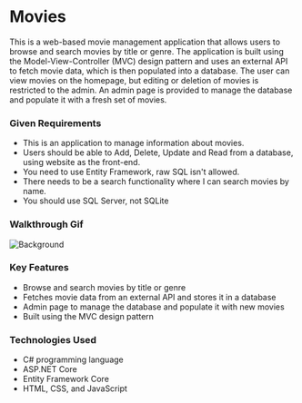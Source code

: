 # Movies

This is a web-based movie management application that allows users to browse and search movies by title or genre. The application is built using the Model-View-Controller (MVC) design pattern and uses an external API to fetch movie data, which is then populated into a database. The user can view movies on the homepage, but editing or deletion of movies is restricted to the admin. An admin page is provided to manage the database and populate it with a fresh set of movies.

### Given Requirements

- This is an application to manage information about movies.
- Users should be able to Add, Delete, Update and Read from a database, using website as the front-end.
- You need to use Entity Framework, raw SQL isn't allowed.
- There needs to be a search functionality where I can search movies by name.
- You should use SQL Server, not SQLite

### Walkthrough Gif

![Background](./walkthrough.gif)

### Key Features

- Browse and search movies by title or genre
- Fetches movie data from an external API and stores it in a database
- Admin page to manage the database and populate it with new movies
- Built using the MVC design pattern

### Technologies Used

- C# programming language
- ASP.NET Core
- Entity Framework Core
- HTML, CSS, and JavaScript
